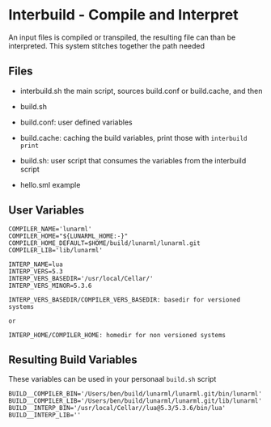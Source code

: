 Interbuild - Compile and Interpret
==================================

An input files is compiled or transpiled, the resulting file can than be
interpreted. This system stitches together the path needed



Files
-----

- interbuild.sh the main script, sources build.conf or build.cache, and then
- build.sh

- build.conf:  user defined variables
- build.cache: caching the build variables, print those with `interbuild print`
- build.sh:    user script that consumes the variables from the interbuild script
- hello.sml    example


User Variables
---------------

```
COMPILER_NAME='lunarml'
COMPILER_HOME="${LUNARML_HOME:-}"
COMPILER_HOME_DEFAULT=$HOME/build/lunarml/lunarml.git
COMPILER_LIB='lib/lunarml'

INTERP_NAME=lua
INTERP_VERS=5.3
INTERP_VERS_BASEDIR='/usr/local/Cellar/'
INTERP_VERS_MINOR=5.3.6

INTERP_VERS_BASEDIR/COMPILER_VERS_BASEDIR: basedir for versioned systems

or

INTERP_HOME/COMPILER_HOME: homedir for non versioned systems

```


Resulting Build Variables
-------------------------

These variables can be used in your personaal `build.sh` script

```
BUILD__COMPILER_BIN='/Users/ben/build/lunarml/lunarml.git/bin/lunarml'
BUILD__COMPILER_LIB='/Users/ben/build/lunarml/lunarml.git/lib/lunarml'
BUILD__INTERP_BIN='/usr/local/Cellar//lua@5.3/5.3.6/bin/lua'
BUILD__INTERP_LIB=''
```
